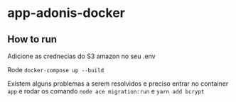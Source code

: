 # app-adonis-docker

## How to run

Adicione as crednecias do S3 amazon no seu .env

Rode `docker-compose up --build`

Existem alguns problemas a serem resolvidos e preciso entrar no container `app` e rodar os comando `node ace migration:run` e `yarn add bcrypt`
